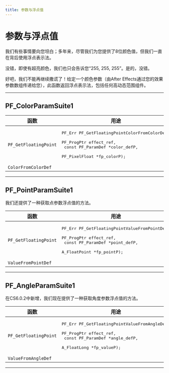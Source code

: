 ```yaml
---
title: 参数与浮点值
---
```

# 参数与浮点值

我们有些事情要向您坦白；多年来，尽管我们为您提供了8位颜色值，但我们一直在背后使用浮点表示法。

没错，即使有超亮颜色，我们也只会告诉您“255, 255, 255”。是的，没错。

好吧，我们不能再继续撒谎了！给定一个颜色参数（由After Effects通过您的效果参数数组传递给您），此函数返回浮点表示法，包括任何高动态范围组件。

---

## PF_ColorParamSuite1

| 函数 | 用途 |
|---|---|
| `PF_GetFloatingPoint` | <pre lang="cpp">PF_Err PF_GetFloatingPointColorFromColorDef(<br/>  PF_ProgPtr         effect_ref,<br/>  const PF_ParamDef  \*color_defP,<br/>  PF_PixelFloat      \*fp_colorP);</pre> |
| `ColorFromColorDef` | |

---

## PF_PointParamSuite1

我们还提供了一种获取点参数浮点值的方法。

| 函数 | 用途 |
|---|---|
| `PF_GetFloatingPoint` | <pre lang="cpp">PF_Err PF_GetFloatingPointValueFromPointDef(<br/>  PF_ProgPtr         effect_ref,<br/>  const PF_ParamDef  \*point_defP,<br/>  A_FloatPoint       \*fp_pointP);</pre> |
| `ValueFromPointDef` | |

---

## PF_AngleParamSuite1

在CS6.0.2中新增，我们现在提供了一种获取角度参数浮点值的方法。

| 函数 | 用途 |
|---|---|
| `PF_GetFloatingPoint` | <pre lang="cpp">PF_Err PF_GetFloatingPointValueFromAngleDef(<br/>  PF_ProgPtr         effect_ref,<br/>  const PF_ParamDef  \*angle_defP,<br/>  A_FloatLong        \*fp_valueP);</pre> |
| `ValueFromAngleDef` | |

---
